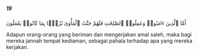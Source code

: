 ##### 19

<span class="ayah">أَمَّا ٱلَّذِينَ ءَامَنُوا۟ وَعَمِلُوا۟ ٱلصَّٰلِحَٰتِ فَلَهُمْ جَنَّٰتُ ٱلْمَأْوَىٰ نُزُلًۢا بِمَا كَانُوا۟ يَعْمَلُونَ</span>

<span class="ayah_translation">Adapun orang-orang yang beriman dan mengerjakan amal saleh, maka bagi mereka jannah tempat kediaman, sebagai pahala terhadap apa yang mereka kerjakan.</span>
